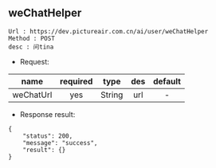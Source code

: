 

weChatHelper
---

```
Url : https://dev.pictureair.com.cn/ai/user/weChatHelper
Method : POST 
desc : 问tina
```

* Request:

|name|required|type|des|default|
| ------------- |:-------------:|:-------------:|:---------------------------------------:|:-------------:|
| weChatUrl | yes | String | url | - |

* Response result:
```
{
    "status": 200,
    "message": "success",
    "result": {}
}
```
